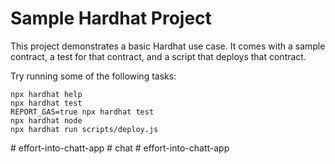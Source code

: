 # Sample Hardhat Project

This project demonstrates a basic Hardhat use case. It comes with a sample contract, a test for that contract, and a script that deploys that contract.

Try running some of the following tasks:

```shell
npx hardhat help
npx hardhat test
REPORT_GAS=true npx hardhat test
npx hardhat node
npx hardhat run scripts/deploy.js
```
#   e f f o r t - i n t o - c h a t t - a p p  
 #   c h a t  
 #   e f f o r t - i n t o - c h a t t - a p p  
 